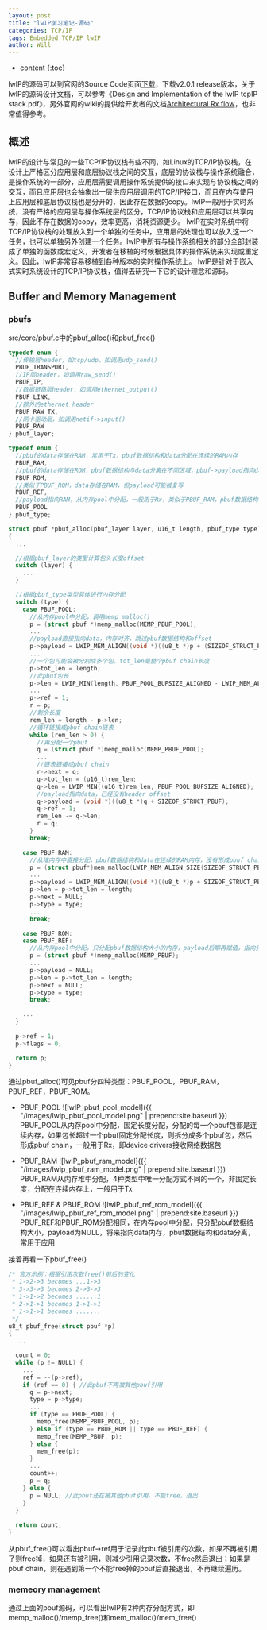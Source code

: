 ```yaml
---
layout: post
title: "lwIP学习笔记-源码"
categories: TCP/IP
tags: Embedded TCP/IP lwIP
author: Will
---
```


* content
{:toc}


lwIP的源码可以到官网的Source Code页面[下载](http://git.savannah.nongnu.org/cgit/lwip.git)，下载v2.0.1 release版本，关于lwIP的源码设计文档，可以参考《Design and Implementation of the lwIP tcpIP stack.pdf》，另外官网的wiki的提供给开发者的文档[Architectural Rx flow](http://images2.wikia.nocookie.net/lwip/images/a/a9/Rx_flow.pdf)，也非常值得参考。


## 概述

lwIP的设计与常见的一些TCP/IP协议栈有些不同，如Linux的TCP/IP协议栈，在设计上严格区分应用层和底层协议栈之间的交互，底层的协议栈与操作系统融合，是操作系统的一部分，应用层需要调用操作系统提供的接口来实现与协议栈之间的交互，而且应用层也会抽象出一层供应用层调用的TCP/IP接口，而且在内存使用上应用层和底层协议栈也是分开的，因此存在数据的copy。lwIP一般用于实时系统，没有严格的应用层与操作系统层的区分，TCP/IP协议栈和应用层可以共享内存，因此不存在数据的copy，效率更高，消耗资源更少。
lwIP在实时系统中将TCP/IP协议栈的处理放入到一个单独的任务中，应用层的处理也可以放入这一个任务，也可以单独另外创建一个任务。lwIP中所有与操作系统相关的部分全部封装成了单独的函数或宏定义，开发者在移植的时候根据具体的操作系统来实现或重定义。因此，lwIP非常容易移植到各种版本的实时操作系统上。
lwIP是针对于嵌入式实时系统设计的TCP/IP协议栈，值得去研究一下它的设计理念和源码。

## Buffer and Memory Management

### pbufs

src/core/pbuf.c中的pbuf_alloc()和pbuf_free()

```c
typedef enum {
  //传输层header，如tcp/udp，如调用udp_send()
  PBUF_TRANSPORT,
  //IP层header，如调用raw_send()
  PBUF_IP,
  //数据链路层header，如调用ethernet_output()
  PBUF_LINK,
  //额外的ethernet header
  PBUF_RAW_TX,
  //网卡驱动层，如调用netif->input()
  PBUF_RAW
} pbuf_layer;

typedef enum {
  //pbuf的data存储在RAM，常用于Tx，pbuf数据结构和data分配在连续的RAM内存
  PBUF_RAM,
  //pbuf的data存储在ROM，pbuf数据结构与data分离在不同区域，pbuf->payload指向data，而且payload不会被copy
  PBUF_ROM,
  //类似于PBUF_ROM，data存储在RAM，但payload可能被复写
  PBUF_REF,
  //payload指向RAM，从内存pool中分配，一般用于Rx，类似于PBUF_RAM，pbuf数据结构和data分配在连续的RAM内存。不能用于Tx！
  PBUF_POOL
} pbuf_type;

struct pbuf *pbuf_alloc(pbuf_layer layer, u16_t length, pbuf_type type)
{
  ...

  //根据pbuf_layer的类型计算包头长度offset
  switch (layer) {
    ...
  }

  //根据pbuf_type类型具体进行内存分配
  switch (type) {
    case PBUF_POOL:
      //从内存pool中分配，调用memp_malloc()
      p = (struct pbuf *)memp_malloc(MEMP_PBUF_POOL);
      ...
      //payload直接指向data，内存对齐，跳过pbuf数据结构和offset
      p->payload = LWIP_MEM_ALIGN((void *)((u8_t *)p + (SIZEOF_STRUCT_PBUF + offset)));
      ...
      //一个包可能会被分割成多个包，tot_len是整个pbuf chain长度
      p->tot_len = length;
      //此pbuf包长
      p->len = LWIP_MIN(length, PBUF_POOL_BUFSIZE_ALIGNED - LWIP_MEM_ALIGN_SIZE(offset));
      ...
      p->ref = 1;
      r = p;
      //剩余长度
      rem_len = length - p->len;
      //循环链接成pbuf chain链表
      while (rem_len > 0) {
        //再分配一个pbuf
        q = (struct pbuf *)memp_malloc(MEMP_PBUF_POOL);
        ...
        //链表链接成pbuf chain
        r->next = q;
        q->tot_len = (u16_t)rem_len;
        q->len = LWIP_MIN((u16_t)rem_len, PBUF_POOL_BUFSIZE_ALIGNED);
        //payload指向data，已经没有header offset
        q->payload = (void *)((u8_t *)q + SIZEOF_STRUCT_PBUF);
        q->ref = 1;
        rem_len -= q->len;
        r = q;
      }
      break;

    case PBUF_RAM:
      //从堆内存中直接分配，pbuf数据结构和data在连续的RAM内存，没有形成pbuf chain
      p = (struct pbuf*)mem_malloc(LWIP_MEM_ALIGN_SIZE(SIZEOF_STRUCT_PBUF + offset) + LWIP_MEM_ALIGN_SIZE(length));
      ...
      p->payload = LWIP_MEM_ALIGN((void *)((u8_t *)p + SIZEOF_STRUCT_PBUF + offset));
      p->len = p->tot_len = length;
      p->next = NULL;
      p->type = type;
      ...
      break;

    case PBUF_ROM:
    case PBUF_REF:
      //从内存pool中分配，只分配pbuf数据结构大小的内存，payload后期再赋值，指向分离的data
      p = (struct pbuf *)memp_malloc(MEMP_PBUF);
      ...
      p->payload = NULL;
      p->len = p->tot_len = length;
      p->next = NULL;
      p->type = type;
      break;

    ...
  }
  
  p->ref = 1;
  p->flags = 0;

  return p;
}
```

通过pbuf_alloc()可见pbuf分四种类型：PBUF_POOL，PBUF_RAM，PBUF_REF，PBUF_ROM。

* PBUF_POOL
![lwIP_pbuf_pool_model]({{ "/images/lwip_pbuf_pool_model.png" | prepend:site.baseurl }})
PBUF_POOL从内存pool中分配，固定长度分配，分配的每一个pbuf包都是连续内存，如果包长超过一个pbuf固定分配长度，则拆分成多个pbuf包，然后形成pbuf chain，一般用于Rx，即device drivers接收网络数据包

* PBUF_RAM
![lwIP_pbuf_ram_model]({{ "/images/lwip_pbuf_ram_model.png" | prepend:site.baseurl }})
PBUF_RAM从内存堆中分配，4种类型中唯一分配方式不同的一个，非固定长度，分配在连续内存上，一般用于Tx

* PBUF_REF & PBUF_ROM
![lwIP_pbuf_ref_rom_model]({{ "/images/lwip_pbuf_ref_rom_model.png" | prepend:site.baseurl }})
PBUF_REF和PBUF_ROM分配相同，在内存pool中分配，只分配pbuf数据结构大小，payload为NULL，将来指向data内存，pbuf数据结构和data分离，常用于应用

接着再看一下pbuf_free()

```c
/* 官方示例：根据引用次数free()前后的变化
 * 1->2->3 becomes ...1->3
 * 3->3->3 becomes 2->3->3
 * 1->1->2 becomes ......1
 * 2->1->1 becomes 1->1->1
 * 1->1->1 becomes .......
 */
u8_t pbuf_free(struct pbuf *p)
{
  ...

  count = 0;
  while (p != NULL) {
    ...
    ref = --(p->ref);
    if (ref == 0) { //此pbuf不再被其他pbuf引用
      q = p->next;
      type = p->type;
      ...
      if (type == PBUF_POOL) {
        memp_free(MEMP_PBUF_POOL, p);
      } else if (type == PBUF_ROM || type == PBUF_REF) {
        memp_free(MEMP_PBUF, p);
      } else {
        mem_free(p);
      }
      ...
      count++;
      p = q;
    } else {
      p = NULL; //此pbuf还在被其他pbuf引用，不能free，退出
    }
  }
  
  return count;
}
```

从pbuf_free()可以看出pbuf->ref用于记录此pbuf被引用的次数，如果不再被引用了则free掉，如果还有被引用，则减少引用记录次数，不free然后退出；如果是pbuf chain，则在遇到第一个不能free掉的pbuf后直接退出，不再继续遍历。

### memeory management

通过上面的pbuf源码，可以看出lwIP有2种内存分配方式，即memp_malloc()/memp_free()和mem_malloc()/mem_free()